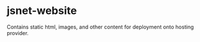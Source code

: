 # jsnet-website
Contains static html, images, and other content for deployment onto hosting provider.
